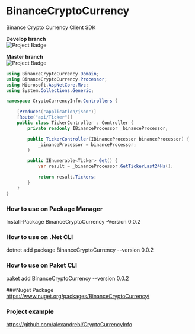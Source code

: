 # BinanceCryptoCurrency
Binance Crypto Currency Client SDK

<strong>Develop branch</strong><br />
<img src="https://ci.appveyor.com/api/projects/status/github/alexandrebl/BinanceCryptoCurrency?branch=develop&svg=true" alt="Project Badge" with="300">

<strong>Master branch</strong><br />
<img src="https://ci.appveyor.com/api/projects/status/github/alexandrebl/BinanceCryptoCurrency?branch=master&svg=true" alt="Project Badge" with="300">

```cs
using BinanceCryptoCurrency.Domain;
using BinanceCryptoCurrency.Processor;
using Microsoft.AspNetCore.Mvc;
using System.Collections.Generic;

namespace CryptoCurrencyInfo.Controllers {

    [Produces("application/json")]
    [Route("api/Ticker")]
    public class TickerController : Controller {
        private readonly IBinanceProcessor _binanceProcessor;

        public TickerController(IBinanceProcessor binanceProcessor) {
            _binanceProcessor = binanceProcessor;
        }

        public IEnumerable<Ticker> Get() {
            var result = _binanceProcessor.GetTickerLast24Hs();

            return result.Tickers;
        }
    }
}
```
### How to use on Package Manager
Install-Package BinanceCryptoCurrency -Version 0.0.2

### How to use on .Net CLI
dotnet add package BinanceCryptoCurrency --version 0.0.2

### How to use on Paket CLI
paket add BinanceCryptoCurrency --version 0.0.2

###Nuget Package
https://www.nuget.org/packages/BinanceCryptoCurrency/

### Project example
https://github.com/alexandrebl/CryptoCurrencyInfo
